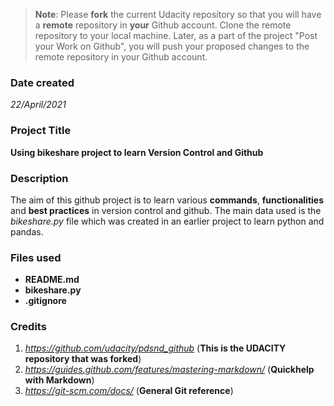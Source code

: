 >**Note**: Please **fork** the current Udacity repository so that you will have a **remote** repository in **your** Github account. Clone the remote repository to your local machine. Later, as a part of the project "Post your Work on Github", you will push your proposed changes to the remote repository in your Github account.

### Date created
_22/April/2021_

### Project Title
**Using bikeshare project to learn Version Control and Github**

### Description
The aim of this github project is to learn various **commands**, **functionalities** and **best practices** in version control and github. The main data used is the _bikeshare.py_ file which was created in an earlier project to learn python and pandas.

### Files used
- **README.md**
- **bikeshare.py**
- **.gitignore**

### Credits
1. _https://github.com/udacity/pdsnd_github_ (**This is the UDACITY repository that was forked**)
2. _https://guides.github.com/features/mastering-markdown/_ (**Quickhelp with Markdown**)
3. _https://git-scm.com/docs/_ (**General Git reference**)
